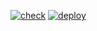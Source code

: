 [![check](https://github.com/niklnk/tr/actions/workflows/check.yml/badge.svg)](https://github.com/niklnk/tr/actions/workflows/check.yml)
[![deploy](https://github.com/niklnk/tr/actions/workflows/deploy.yml/badge.svg)](https://github.com/niklnk/tr/actions/workflows/deploy.yml)
